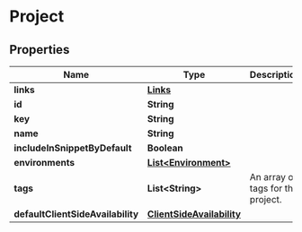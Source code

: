 
# Project

## Properties
Name | Type | Description | Notes
------------ | ------------- | ------------- | -------------
**links** | [**Links**](Links.md) |  |  [optional]
**id** | **String** |  |  [optional]
**key** | **String** |  |  [optional]
**name** | **String** |  |  [optional]
**includeInSnippetByDefault** | **Boolean** |  |  [optional]
**environments** | [**List&lt;Environment&gt;**](Environment.md) |  |  [optional]
**tags** | **List&lt;String&gt;** | An array of tags for this project. |  [optional]
**defaultClientSideAvailability** | [**ClientSideAvailability**](ClientSideAvailability.md) |  |  [optional]



